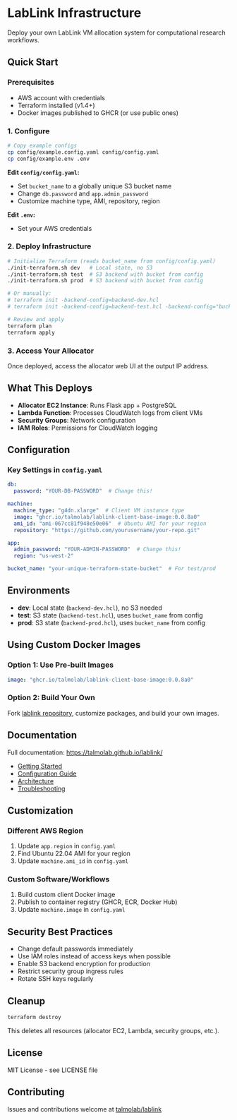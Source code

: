 # LabLink Infrastructure

Deploy your own LabLink VM allocation system for computational research workflows.

## Quick Start

### Prerequisites
- AWS account with credentials
- Terraform installed (v1.4+)
- Docker images published to GHCR (or use public ones)

### 1. Configure

```bash
# Copy example configs
cp config/example.config.yaml config/config.yaml
cp config/example.env .env
```

**Edit `config/config.yaml`:**
- Set `bucket_name` to a globally unique S3 bucket name
- Change `db.password` and `app.admin_password`
- Customize machine type, AMI, repository, region

**Edit `.env`:**
- Set your AWS credentials

### 2. Deploy Infrastructure

```bash
# Initialize Terraform (reads bucket_name from config/config.yaml)
./init-terraform.sh dev   # Local state, no S3
./init-terraform.sh test  # S3 backend with bucket from config
./init-terraform.sh prod  # S3 backend with bucket from config

# Or manually:
# terraform init -backend-config=backend-dev.hcl
# terraform init -backend-config=backend-test.hcl -backend-config="bucket=YOUR-BUCKET-NAME"

# Review and apply
terraform plan
terraform apply
```

### 3. Access Your Allocator

Once deployed, access the allocator web UI at the output IP address.

## What This Deploys

- **Allocator EC2 Instance**: Runs Flask app + PostgreSQL
- **Lambda Function**: Processes CloudWatch logs from client VMs
- **Security Groups**: Network configuration
- **IAM Roles**: Permissions for CloudWatch logging

## Configuration

### Key Settings in `config.yaml`

```yaml
db:
  password: "YOUR-DB-PASSWORD"  # Change this!

machine:
  machine_type: "g4dn.xlarge"  # Client VM instance type
  image: "ghcr.io/talmolab/lablink-client-base-image:0.0.8a0"
  ami_id: "ami-067cc81f948e50e06"  # Ubuntu AMI for your region
  repository: "https://github.com/yourusername/your-repo.git"

app:
  admin_password: "YOUR-ADMIN-PASSWORD"  # Change this!
  region: "us-west-2"

bucket_name: "your-unique-terraform-state-bucket"  # For test/prod
```

## Environments

- **dev**: Local state (`backend-dev.hcl`), no S3 needed
- **test**: S3 state (`backend-test.hcl`), uses `bucket_name` from config
- **prod**: S3 state (`backend-prod.hcl`), uses `bucket_name` from config

## Using Custom Docker Images

### Option 1: Use Pre-built Images
```yaml
image: "ghcr.io/talmolab/lablink-client-base-image:0.0.8a0"
```

### Option 2: Build Your Own
Fork [lablink repository](https://github.com/talmolab/lablink), customize packages, and build your own images.

## Documentation

Full documentation: https://talmolab.github.io/lablink/

- [Getting Started](https://talmolab.github.io/lablink/getting-started/)
- [Configuration Guide](https://talmolab.github.io/lablink/configuration/)
- [Architecture](https://talmolab.github.io/lablink/architecture/)
- [Troubleshooting](https://talmolab.github.io/lablink/troubleshooting/)

## Customization

### Different AWS Region
1. Update `app.region` in `config.yaml`
2. Find Ubuntu 22.04 AMI for your region
3. Update `machine.ami_id` in `config.yaml`

### Custom Software/Workflows
1. Build custom client Docker image
2. Publish to container registry (GHCR, ECR, Docker Hub)
3. Update `machine.image` in `config.yaml`

## Security Best Practices

- Change default passwords immediately
- Use IAM roles instead of access keys when possible
- Enable S3 backend encryption for production
- Restrict security group ingress rules
- Rotate SSH keys regularly

## Cleanup

```bash
terraform destroy
```

This deletes all resources (allocator EC2, Lambda, security groups, etc.).

## License

MIT License - see LICENSE file

## Contributing

Issues and contributions welcome at [talmolab/lablink](https://github.com/talmolab/lablink)
